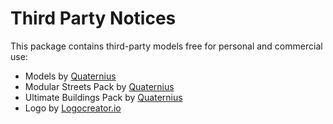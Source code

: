 # Third Party Notices
This package contains third-party models free for personal and commercial use:
 - Models by [Quaternius](https://quaternius.com/)
 - Modular Streets Pack by [Quaternius](https://quaternius.com/packs/modularstreets.html)
 - Ultimate Buildings Pack by [Quaternius](https://quaternius.com/packs/ultimatetexturedbuildings.html)
 - Logo by [Logocreator.io](https://logocreator.io/)